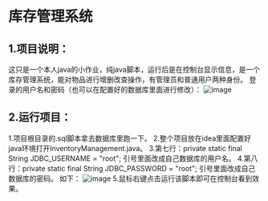 # 库存管理系统
## 1.项目说明：
这只是一个本人java的小作业，纯java脚本，运行后是在控制台显示信息，是一个库存管理系统，能对物品进行增删改查操作，有管理员和普通用户两种身份。
登录的用户名和密码（也可以在配置好的数据库里面进行修改）：
![image](https://github.com/user-attachments/assets/f69cc0ca-b1e9-489b-b4ac-6c663c721b62)

## 2.运行项目：
1.项目根目录的.sql脚本拿去数据库里跑一下。
2.整个项目放在idea里面配置好java环境打开InventoryManagement.java。
3.第七行：private static final String JDBC_USERNAME = "root"; 引号里面改成自己数据库的用户名。
4.第八行：private static final String JDBC_PASSWORD = "root"; 引号里面改成自己数据库的密码。
如下：
![image](https://github.com/user-attachments/assets/9d966ec2-f01d-4af9-844f-ba3e87dc7a24)
5.鼠标右键点击运行该脚本即可在控制台看到效果。
